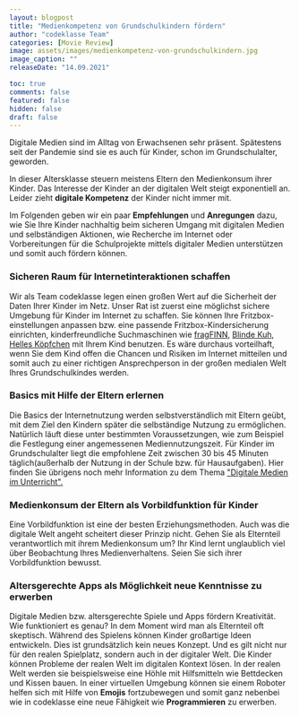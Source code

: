 ```yaml
---
layout: blogpost
title: "Medienkompetenz von Grundschulkindern fördern"
author: "codeklasse Team"
categories: [Movie Review]
image: assets/images/medienkompetenz-von-grundschulkindern.jpg
image_caption: ""
releaseDate: "14.09.2021"

toc: true
comments: false
featured: false
hidden: false
draft: false
---
```


Digitale Medien sind im Alltag von Erwachsenen sehr präsent. 
Spätestens seit der Pandemie sind sie es auch für Kinder, schon im Grundschulalter, geworden.
<!--more-->

In dieser Altersklasse steuern meistens Eltern den Medienkonsum ihrer Kinder. 
Das Interesse der Kinder an der digitalen Welt steigt exponentiell an.
Leider zieht **digitale Kompetenz** der Kinder nicht immer mit. 

Im Folgenden geben wir ein paar **Empfehlungen** und **Anregungen** dazu, wie Sie Ihre Kinder nachhaltig beim sicheren Umgang mit digitalen Medien und selbständigen Aktionen, wie Recherche im Internet oder Vorbereitungen für die Schulprojekte mittels digitaler Medien unterstützen und somit auch fördern können. 

### Sicheren Raum für Internetinteraktionen schaffen ###

Wir als Team codeklasse legen einen großen Wert auf die Sicherheit der Daten Ihrer Kinder im Netz.
Unser Rat ist zuerst eine möglichst sichere Umgebung für Kinder im Internet zu schaffen.
Sie können Ihre Fritzbox-einstellungen anpassen bzw. eine passende Fritzbox-Kindersicherung  einrichten, kinderfreundliche Suchmaschinen wie  <a href="https://www.fragfinn.de/" target="_blank">fragFINN</a>, <a href="https://www.blinde-kuh.de/index.html" target="_blank">Blinde Kuh</a>, <a href="https://www.helles-koepfchen.de/" target="_blank">Helles Köpfchen</a> mit Ihrem Kind benutzen.
Es wäre durchaus vorteilhaft, wenn Sie dem Kind offen die Chancen und Risiken im Internet mitteilen und somit auch zu einer richtigen Ansprechperson in der großen medialen Welt Ihres Grundschulkindes werden. 

### Basics mit Hilfe der Eltern erlernen ###

Die Basics der Internetnutzung werden selbstverständlich mit Eltern geübt, mit dem Ziel den Kindern später die selbständige Nutzung zu ermöglichen.
Natürlich läuft diese unter bestimmten Voraussetzungen, wie zum Beispiel die Festlegung einer angemessenen Mediennutzungszeit.
Für Kinder im Grundschulalter liegt die empfohlene Zeit zwischen 30 bis 45 Minuten täglich(außerhalb der Nutzung in der Schule bzw. für Hausaufgaben).
Hier finden Sie übrigens noch mehr Information zu dem Thema <a href="https://codeklasse.de/blog/digitale-medien-im-unterricht/" target="_blank">"Digitale Medien im Unterricht".</a>

### Medienkonsum der Eltern als Vorbildfunktion für Kinder ###

Eine Vorbildfunktion ist eine der besten Erziehungsmethoden.
Auch was die digitale Welt angeht scheitert dieser Prinzip nicht.
Gehen Sie als Elternteil verantwortlich mit ihrem Medienkonsum um?
Ihr Kind lernt unglaublich viel über Beobachtung Ihres Medienverhaltens.
Seien Sie sich ihrer Vorbildfunktion bewusst. 

### Altersgerechte Apps als Möglichkeit neue Kenntnisse zu erwerben ###

Digitale Medien bzw. altersgerechte Spiele und Apps fördern Kreativität. Wie funktioniert es genau?
In dem Moment wird man als Elternteil oft skeptisch.
Während des Spielens können Kinder großartige Ideen entwickeln.
Dies ist grundsätzlich kein neues Konzept.
Und es gilt nicht nur für den realen Spielplatz, sondern auch in der digitaler Welt.
Die Kinder können Probleme der realen Welt im digitalen Kontext lösen.
In der realen Welt werden sie beispielsweise eine Höhle mit Hilfsmitteln wie Bettdecken und Kissen bauen.
In einer virtuellen Umgebung können sie einem Roboter helfen sich mit Hilfe von **Emojis** fortzubewegen und somit ganz nebenbei wie in codeklasse eine neue Fähigkeit wie **Programmieren** zu erwerben. 

